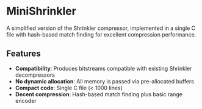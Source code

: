 # MiniShrinkler

A simplified version of the Shrinkler compressor, implemented in a single C file with hash-based match finding for excellent compression performance.

## Features

- **Compatibility**: Produces bitstreams compatible with existing Shrinkler decompressors
- **No dynamic allocation**: All memory is passed via pre-allocated buffers
- **Compact code**: Single C file (< 1000 lines)
- **Decent compression**: Hash-based match finding plus basic range encoder

